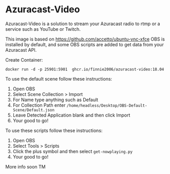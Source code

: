 # Azuracast-Video
Azuracast-Video is a solution to stream your Azuracast radio to rtmp or a service such as YouTube or Twitch.

This image is based on https://github.com/accetto/ubuntu-vnc-xfce OBS is installed by default, and some OBS scripts are added to get data from your Azuracast API. 

Create Container: 

```docker
docker run -d -p 25901:5901  ghcr.io/finnie2006/azuracast-video:18.04
```

To use the default scene follow these instructions:
1. Open OBS
2. Select Scene Collection > Import
3. For Name type anything such as Default
4. For Collection Path enter `/home/headless/Desktop/OBS-Default-Scene/Default.json`
5. Leave Detected Application blank and then click Import
6. Your good to go!

To use these scripts follow these instructions:
1. Open OBS
2. Select Tools > Scripts
3. Click the plus symbol and then select `get-nowplaying.py`
4. Your good to go!


More info soon TM
